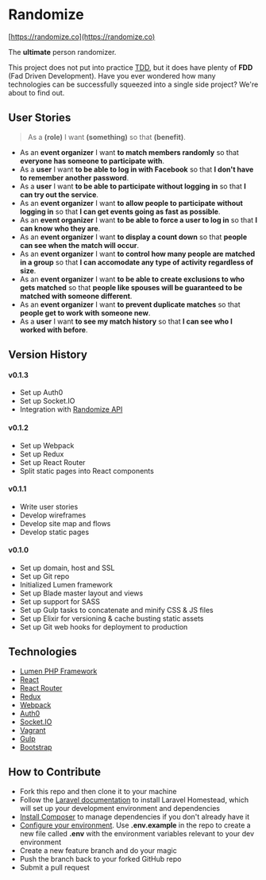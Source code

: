 # Randomize

[https://randomize.co](https://randomize.co)

The **ultimate** person randomizer. 

This project does not put into practice [TDD](https://en.wikipedia.org/wiki/Test-driven_development), but it does have plenty of **FDD** (Fad Driven Development). Have you ever wondered how many technologies can be successfully squeezed into a single side project? We're about to find out. 

## User Stories

> As a **(role)** I want **(something)** so that **(benefit)**.

* As an **event organizer** I want **to match members randomly** so that **everyone has someone to participate with**.
* As a **user** I want **to be able to log in with Facebook** so that **I don't have to remember another password**.
* As a **user** I want **to be able to participate without logging in** so that **I can try out the service**.
* As an **event organizer** I want **to allow people to participate without logging in** so that **I can get events going as fast as possible**.
* As an **event organizer** I want **to be able to force a user to log in** so that **I can know who they are**.
* As an **event organizer** I want **to display a count down** so that **people can see when the match will occur**.
* As an **event organizer** I want **to control how many people are matched in a group** so that **I can accomodate any type of activity regardless of size**.
* As an **event organizer** I want **to be able to create exclusions to who gets matched** so that **people like spouses will be guaranteed to be matched with someone different**.
* As an **event organizer** I want **to prevent duplicate matches** so that **people get to work with someone new**.
* As a **user** I want **to see my match history** so that **I can see who I worked with before**.

## Version History

#### v0.1.3

- Set up Auth0 
- Set up Socket.IO 
- Integration with [Randomize API](https://github.com/ga-aluminati/randomize-api)

#### v0.1.2

- Set up Webpack
- Set up Redux
- Set up React Router
- Split static pages into React components

#### v0.1.1

- Write user stories
- Develop wireframes
- Develop site map and flows
- Develop static pages

#### v0.1.0

- Set up domain, host and SSL 
- Set up Git repo
- Initialized Lumen framework
- Set up Blade master layout and views
- Set up support for SASS 
- Set up Gulp tasks to concatenate and minify CSS & JS files
- Set up Elixir for versioning & cache busting static assets
- Set up Git web hooks for deployment to production

## Technologies

* [Lumen PHP Framework](https://lumen.laravel.com/)
* [React](https://facebook.github.io/react/)
* [React Router](https://github.com/reactjs/react-router)
* [Redux](http://redux.js.org/)
* [Webpack](https://webpack.github.io/)
* [Auth0](https://auth0.com/)
* [Socket.IO](http://socket.io/)
* [Vagrant](https://www.vagrantup.com/)
* [Gulp](http://gulpjs.com/)
* [Bootstrap](http://getbootstrap.com/)

## How to Contribute

* Fork this repo and then clone it to your machine
* Follow the [Laravel documentation](https://laravel.com/docs/5.2/homestead) to install Laravel Homestead, which will set up your development environment and dependencies
* [Install Composer](https://getcomposer.org/) to manage dependencies if you don't already have it
* [Configure your environment](https://lumen.laravel.com/docs/5.2/configuration#environment-configuration). Use **.env.example** in the repo to create a new file called **.env** with the environment variables relevant to your dev environment
* Create a new feature branch and do your magic
* Push the branch back to your forked GitHub repo
* Submit a pull request

